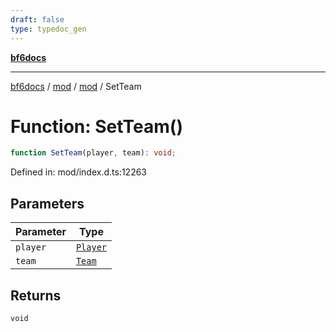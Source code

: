 ```yaml
---
draft: false
type: typedoc_gen
---
```


[**bf6docs**](../../../_index.md)

***

[bf6docs](../../../_index.md) / [mod](../../_index.md) / [mod](../_index.md) / SetTeam

# Function: SetTeam()

```ts
function SetTeam(player, team): void;
```

Defined in: mod/index.d.ts:12263

## Parameters

| Parameter | Type |
| ------ | ------ |
| `player` | [`Player`](../Player/_index.md) |
| `team` | [`Team`](../Team/_index.md) |

## Returns

`void`
